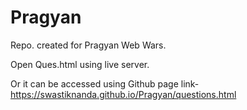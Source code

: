 # Pragyan
Repo. created for Pragyan Web Wars.

Open Ques.html using live server.

Or it can be accessed using Github page link- https://swastiknanda.github.io/Pragyan/questions.html 

